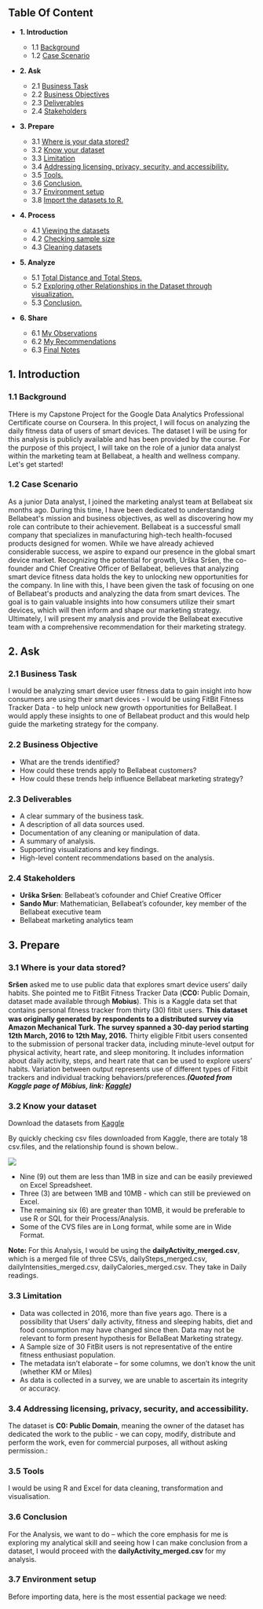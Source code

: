 ## Table Of Content

- **1. Introduction** <br>
  - 1.1 [Background](#background)<br>
  - 1.2 [Case Scenario](#scenario)<br>
  
- **2. Ask**
  - 2.1 [Business Task](#businesstask)<br>
  - 2.2 [Business Objectives](#businessobj)<br>
  - 2.3 [Deliverables](#deliverables)<br>
  - 2.4 [Stakeholders](#stakeholders)<br>
  
- **3. Prepare**
  - 3.1 [Where is your data stored?](#where)<br>
  - 3.2 [Know your dataset](#know)<br>
  - 3.3 [Limitation](#limitation)<br>
  - 3.4 [Addressing licensing, privacy, security, and accessibility.](#integrity)<br>
  - 3.5 [Tools.](#tools)<br>
  - 3.6 [Conclusion.](#conclusion)<br>
  - 3.7 [Environment setup](#setup)<br>
  - 3.8 [Import the datasets to R.](#import)<br>
  
- **4. Process**
  - 4.1 [Viewing the datasets](#view)<br>
  - 4.2 [Checking sample size](#check)<br>
  - 4.3 [Cleaning datasets](#cleaning)<br>
  
- **5. Analyze**
  - 5.1 [Total Distance and Total Steps.](#analzetotal)<br>
  - 5.2 [Exploring other Relationships in the Dataset through visualization.](#explore)<br>
  - 5.3 [Conclusion.](#conclude)<br>
 

- **6. Share**
  - 6.1 [My Observations](#observe)<br>
  - 6.2 [My Recommendations](#reco)<br>
  - 6.3 [Final Notes](#final)<br>
  
## 1. Introduction
### 1.1 Background <a id="background"></a>
THere is my Capstone Project for the Google Data Analytics Professional Certificate course on Coursera. In this project, I will focus on analyzing the daily fitness data of users of smart devices. The dataset I will be using for this analysis is publicly available and has been provided by the course. For the purpose of this project, I will take on the role of a junior data analyst within the marketing team at Bellabeat, a health and wellness company. Let's get started!

### 1.2 Case Scenario<a id="scenario"></a>
As a junior Data analyst, I joined the marketing analyst team at Bellabeat six months ago. During this time, I have been dedicated to understanding Bellabeat's mission and business objectives, as well as discovering how my role can contribute to their achievement.
Bellabeat is a successful small company that specializes in manufacturing high-tech health-focused products designed for women. While we have already achieved considerable success, we aspire to expand our presence in the global smart device market. Recognizing the potential for growth, Urška Sršen, the co-founder and Chief Creative Officer of Bellabeat, believes that analyzing smart device fitness data holds the key to unlocking new opportunities for the company.
In line with this, I have been given the task of focusing on one of Bellabeat's products and analyzing the data from smart devices. The goal is to gain valuable insights into how consumers utilize their smart devices, which will then inform and shape our marketing strategy. Ultimately, I will present my analysis and provide the Bellabeat executive team with a comprehensive recommendation for their marketing strategy.


## 2. Ask
### 2.1 Business Task<a id="businesstask"></a>
I would be analyzing smart device user fitness data to gain insight into how consumers are using their smart devices - I would be using FitBit Fitness Tracker Data - to help unlock new growth opportunities for BellaBeat.
I would apply these insights to one of Bellabeat product and this would help guide the marketing strategy for the company.

### 2.2 Business Objective<a id="businessobj"></a>
- What are the trends identified?
- How could these trends apply to Bellabeat customers?
- How could these trends help influence Bellabeat marketing strategy?

### 2.3 Deliverables<a id="deliverables"></a>
- A clear summary of the business task.
- A description of all data sources used.
- Documentation of any cleaning or manipulation of data.
- A summary of analysis.
- Supporting visualizations and key findings.
- High-level content recommendations based on the analysis.

### 2.4 Stakeholders<a id="stakeholders"></a>

- **Urška Sršen**: Bellabeat’s cofounder and Chief Creative Officer
- **Sando Mur**: Mathematician, Bellabeat’s cofounder, key member of the Bellabeat executive team
- Bellabeat marketing analytics team


## 3. Prepare
### 3.1 Where is your data stored?<a id="where"></a>

**Sršen** asked me to use public data that explores smart device users’ daily habits. She pointed me to FitBit Fitness Tracker Data (**CC0:** Public Domain, dataset made available through **Mobius**). This is a Kaggle data set that contains personal ﬁtness tracker from thirty (30) ﬁtbit users. **This dataset was originally generated by respondents to a distributed survey via Amazon Mechanical Turk. The survey spanned a 30-day period starting 12th March, 2016 to 12th May, 2016.**
Thirty eligible Fitbit users consented to the submission of personal tracker data, including minute-level output for physical activity, heart rate, and sleep monitoring. It includes information about daily activity, steps, and heart rate that can be used to explore users’ habits.
Variation between output represents use of different types of Fitbit trackers and individual tracking behaviors/preferences.***(Quoted from Kaggle page of Möbius, link: [Kaggle](https://www.kaggle.com/arashnic/fitbit))***

### 3.2 Know your dataset<a id="know"></a>

Download the datasets from [Kaggle](https://www.kaggle.com/arashnic/fitbit)

By quickly checking csv files downloaded from Kaggle, there are totaly 18 csv.files, and the relationship found is shown below..

![](https://i.imgur.com/JcyEin7.gif)

- Nine (9) out them are less than 1MB in size and can be easily previewed on Excel Spreadsheet.
- Three (3) are between 1MB and 10MB - which can still be previewed on Excel. 
- The remaining six (6) are greater than 10MB, it would be preferable to use R or SQL for their Process/Analysis.
- Some of the CVS files are in Long format, while some are in Wide Format.

**Note:** For this Analysis, I would be using the **dailyActivity_merged.csv**, which is a merged file of three CSVs, dailySteps_merged.csv, dailyIntensities_merged.csv, dailyCalories_merged.csv. They take in Daily readings.

### 3.3 Limitation<a id="limitation"></a>

- Data was collected in 2016, more than five years ago. There is a possibility that Users’ daily activity, fitness and sleeping habits, diet and food consumption may have changed since then. Data may not be relevant to form present hypothesis for BellaBeat Marketing strategy.
- A Sample size of 30 FitBit users is not representative of the entire fitness enthusiast population.
- The metadata isn’t elaborate – for some columns, we don’t know the unit (whether KM or Miles)
- As data is collected in a survey, we are unable to ascertain its integrity or accuracy.

### 3.4 Addressing licensing, privacy, security, and accessibility.<a id="integrity"></a>

The dataset is **C0: Public Domain**, meaning the owner of the dataset has dedicated the work to the public - we can copy, modify, distribute and perform the work, even for commercial purposes, all without asking permission.:

### 3.5 Tools<a id="tools"></a>

I would be using R and Excel for data cleaning, transformation and visualisation.

### 3.6 Conclusion<a id="conclusion"></a>

For the Analysis, we want to do – which the core emphasis for me is exploring my analytical skill and seeing how I can make conclusion from a dataset, I would proceed with the **dailyActivity_merged.csv** for my analysis.

### 3.7 Environment setup<a id="setup"></a>

Before importing data, here is the most essential package we need:

